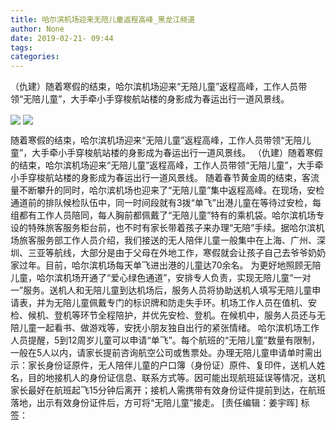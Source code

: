```yaml
---
title: 哈尔滨机场迎来无陪儿童返程高峰_黑龙江频道
author: None
date: 2019-02-21- 09:44
tags: 
categories: 
---
```

（仇建）随着寒假的结束，哈尔滨机场迎来“无陪儿童”返程高峰，工作人员带领“无陪儿童”，大手牵小手穿梭航站楼的身影成为春运出行一道风景线。
<!-- more -->
                
<img align="center" border="0" src="http://p0.ifengimg.com/a/2019_08/22ac75618e2fb29_size407_w1000_h667.jpg" />
                
<img align="center" border="0" src="http://p2.ifengimg.com/a/2016/0810/204c433878d5cf9size1_w16_h16.png" />
            
随着寒假的结束，哈尔滨机场迎来“无陪儿童”返程高峰，工作人员带领“无陪儿童”，大手牵小手穿梭航站楼的身影成为春运出行一道风景线。
（仇建）随着寒假的结束，哈尔滨机场迎来“无陪儿童”返程高峰，工作人员带领“无陪儿童”，大手牵小手穿梭航站楼的身影成为春运出行一道风景线。
随着春节黄金周的结束，客流量不断攀升的同时，哈尔滨机场也迎来了“无陪儿童”集中返程高峰。在现场，安检通道前的排队候检队伍中，同一时间段就有3拨“单飞”出港儿童在等待过安检，每组都有工作人员陪同，每人胸前都佩戴了“无陪儿童”特有的乘机袋。哈尔滨机场专设的特殊旅客服务柜台前，也不时有家长带着孩子来办理“无陪”手续。据哈尔滨机场旅客服务部工作人员介绍，我们接送的无人陪伴儿童一般集中在上海、广州、深圳、三亚等航线，大部分是由于父母在外地工作，寒假就会让孩子自己去爷爷奶奶家过年。目前，哈尔滨机场每天单飞进出港的儿童达70余名。
为更好地照顾无陪儿童，哈尔滨机场开通了“爱心绿色通道”，安排专人负责，实现无陪儿童“一对一”服务。送机人和无陪儿童到达机场后，服务人员将协助送机人填写无陪儿童申请表，并为无陪儿童佩戴专门的标识牌和防走失手环。机场工作人员在值机、安检、候机、登机等环节全程陪护，并优先安检、登机。在候机中，服务人员还与无陪儿童一起看书、做游戏等，安抚小朋友独自出行的紧张情绪。
哈尔滨机场工作人员提醒，5到12周岁儿童可以申请“单飞”。每个航班的“无陪儿童”数量有限制，一般在5人以内，请家长提前咨询航空公司或售票处。办理无陪儿童申请单时需出示：家长身份证原件，无人陪伴儿童的户口簿（身份证）原件、复印件，送机人姓名，目的地接机人的身份证信息、联系方式等。因可能出现航班延误等情况，送机家长最好在航班起飞15分钟后离开；接机人需携带有效身份证件提前到达，在航班落地，出示有效身份证件后，方可将“无陪儿童”接走。
[责任编辑：姜宇晖]
标签：
 
             
